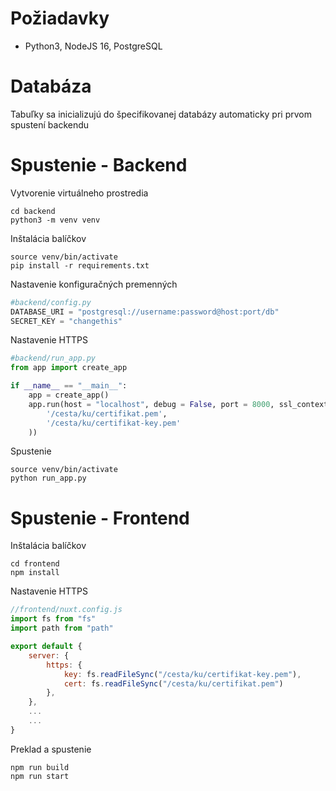 # Požiadavky
- Python3, NodeJS 16, PostgreSQL

# Databáza
Tabuľky sa inicializujú do špecifikovanej databázy automaticky pri prvom spustení backendu

# Spustenie - Backend
Vytvorenie virtuálneho prostredia
```
cd backend
python3 -m venv venv
```
Inštalácia balíčkov
```
source venv/bin/activate
pip install -r requirements.txt
```
Nastavenie konfiguračných premenných
```py
#backend/config.py
DATABASE_URI = "postgresql://username:password@host:port/db"
SECRET_KEY = "changethis"
```
Nastavenie HTTPS
```py
#backend/run_app.py
from app import create_app

if __name__ == "__main__":
    app = create_app()
    app.run(host = "localhost", debug = False, port = 8000, ssl_context=(
        '/cesta/ku/certifikat.pem', 
        '/cesta/ku/certifikat-key.pem'
    ))
```
Spustenie
```
source venv/bin/activate
python run_app.py
```

# Spustenie - Frontend
Inštalácia balíčkov
```
cd frontend
npm install
```
Nastavenie HTTPS
```js
//frontend/nuxt.config.js
import fs from "fs"
import path from "path"

export default {
    server: {
        https: {
            key: fs.readFileSync("/cesta/ku/certifikat-key.pem"),
            cert: fs.readFileSync("/cesta/ku/certifikat.pem")
        },
    },
    ...
    ...
}
```
Preklad a spustenie
```
npm run build
npm run start
```